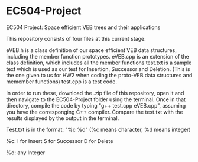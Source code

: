 # EC504-Project
EC504 Project: Space efficient VEB trees and their applications


This repository consists of four files at this current stage:

eVEB.h is a class definition of our space efficient VEB data structures, including the member function prototypes.
eVEB.cpp is an extension of the class definition, which includes all the member functions
test.txt is a sample text which is used as our test for Insertion, Successor and Deletion. (This is the one given to us for HW2 when coding the proto-VEB data structures and memember functions)
test.cpp is a test code.


In order to run these, download the .zip file of this repository, open it and then navigate to the EC504-Project folder using the terminal. Once in that directory, compile the code by typing "g++ test.cpp eVEB.cpp", assuming you have the corresponging C++ compiler. Compare the test.txt with the results displayed by the output in the terminal.


Test.txt is in the format: "%c %d" (%c means character, %d means integer)


%c: 
I for Insert
S for Successor
D for Delete

%d: any Integer
